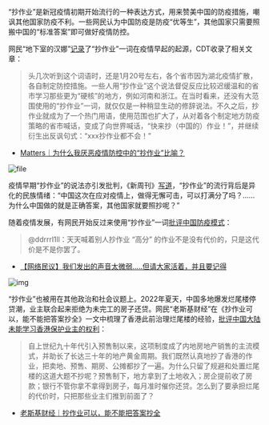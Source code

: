 
“抄作业”是新冠疫情初期开始流行的一种表达方式，用来赞美中国的防疫措施，嘲讽其他国家防疫不利。一些网民认为中国防疫是防疫“优等生”，其他国家只需要照搬中国的“标准答案”即可做好疫情防控。


网民“地下室的汉娜”[记录](https://chinadigitaltimes.net/chinese/637036.html)了“抄作业”一词在疫情早起的起源，CDT收录了相关文章：



> 
> 头几次听到这个词语时，还是1月20号左右，各个省市因为湖北疫情扩散，各自制定防控措施。一些人用“抄作业”这个说法督促反应比较迟缓温和的省市学习那些更为“硬核”的地方，例如河南和浙江。在当时看来，还没有大范围使用的“抄作业”一词，就仅仅是一种稍显生动的修辞说法。不久之后，抄作业就成为了一个热门用语，使用范围也扩大了，从对着各个制定地方防疫策略的省市喊话，变成了向世界喊话，“快来抄（中国的）作业！”，并继续衍生出反讽句式：“xxx抄作业都不会！”
> 
> 
> 


* [Matters｜为什么我厌恶疫情防控中的“抄作业”比喻？](https://chinadigitaltimes.net/chinese/637036.html "Matters｜为什么我厌恶疫情防控中的“抄作业”比喻？")


![file](https://chinadigitaltimes.net/chinese/files/2023/10/image-1698253106741.png)


疫情早期“抄作业”的说法亦引发批判，《新周刊》[写道](https://chinadigitaltimes.net/chinese/637058.html)，“抄作业”的流行背后是异化的民族情绪：“中国这次在应对疫情上，做得无懈可击，可以打满分了吗？…… 为什么中国做的就是正确答案，其他国家就要照抄呢？”


随着疫情发展，有网民开始反过来使用“抄作业”一词[批评中国防疫模式](https://chinadigitaltimes.net/chinese/653719.html)：



> 
> @ddrrrl1ll：天天喊着别人抄作业 “高分” 的作业不是没有代价的，只是这代价是不是你罢了。
> 
> 
> 


* [【网络民议】我们发出的声音太微弱…..但请大家活着，并且要记得](https://chinadigitaltimes.net/chinese/653719.html "【网络民议】我们发出的声音太微弱…..但请大家活着，并且要记得")


![img](https://chinadigitaltimes.net/chinese/files/2022/09/2b2deb7648794c4fa054f047d7dd27e1.jpeg)


“抄作业”也被用在其他政治和社会议题上。2022年夏天，中国多地爆发烂尾楼停贷潮，业主联合起来拒绝为未完工的房子还贷。网民“老斯基财经”在《抄作业可以，能不能把答案抄全》一文中梳理了香港此前治理烂尾楼的经验，[批评中国大陆未能学习香港保护业主的权利](https://chinadigitaltimes.net/chinese/684384.html)：



> 
> 自上世纪九十年代引入预售制以来，这项制度成了内地房地产销售的主流模式，并助长了长达三十年的地产黄金周期。我们既然认真地抄了香港的作业，把卖地、预售、期房、公摊都抄了一遍。为什么只留了规避和处置烂尾楼的这道大题不抄呢？预售制下，地方拿到了土地收入；房企提前收了房款；银行不管你拿不拿得到房子，每月准时催你还贷。怎么到了要承担烂尾的代价时，只把那些业主们推到前面了？
> 
> 
> 


* [老斯基财经｜抄作业可以，能不能把答案抄全](https://chinadigitaltimes.net/chinese/684384.html "老斯基财经｜抄作业可以，能不能把答案抄全")
